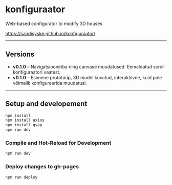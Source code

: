 # konfiguraator
Web-based configurator to modify 3D houses

https://sandisyske.github.io/konfiguraator/

---

## Versions
- **v0.1.0** – Navigatsiooniriba ning canvase muudatused. Eemaldatud scroll konfiguraatori vaatest.
- **v0.1.0** – Esimene prototüüp, 3D mudel kuvatud, interaktiivne, kuid pole võimalik konfigureerida muudatusi.


---

## Setup and developement

```bash
npm install
npm install axios
npm install gsap
npm run dev
```

### Compile and Hot-Reload for Development
```sh
npm run dev
```

### Deploy changes to gh-pages
```sh
npm run deploy
```